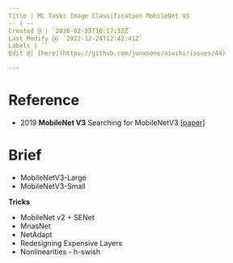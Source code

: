 ```yaml
---
Title | ML Tasks Image Classification MobileNet V3
-- | --
Created @ | `2020-02-25T10:17:32Z`
Last Modify @| `2022-12-24T12:42:41Z`
Labels | ``
Edit @| [here](https://github.com/junxnone/aiwiki/issues/44)

---
```

# Reference
- 2019 **MobileNet V3** Searching for MobileNetV3 [[paper](https://arxiv.org/pdf/1905.02244.pdf)]

# Brief

- MobileNetV3-Large
- MobileNetV3-Small

**Tricks**
- MobileNet v2 + SENet
- MnasNet
- NetAdapt
- Redesigning Expensive Layers
- Nonlinearities - h-swish

